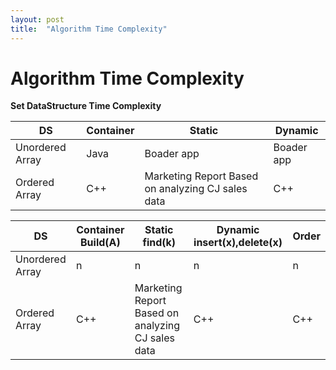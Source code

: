 ```yaml
---
layout: post
title:  "Algorithm Time Complexity"
---
```


# Algorithm Time Complexity 

**Set DataStructure Time Complexity** <br/>

DS            | Container            | Static | Dynamic
-------------------|------------------|-----------------------------|-----------------------------
Unordered Array | Java             | Boader app  | Boader app
Ordered Array | C++ | Marketing Report Based on analyzing CJ sales data | C++ 

DS            | Container Build(A)     | Static find(k) | Dynamic insert(x),delete(x) | Order
-------------------|------------------|-----------------------------|-----------------------------|-----------------------------
Unordered Array |   n               | n        | n            |   n
Ordered Array | C++ | Marketing Report Based on analyzing CJ sales data | C++ | C++
